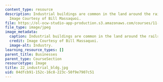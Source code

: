 ```yaml
---
content_type: resource
description: Industrial buildings are common in the land around the railroad and highway.
  Image Courtesy of Bill Massaquoi.
file: https://ol-ocw-studio-app-production.s3.amazonaws.com/courses/11-945-springfield-studio-fall-2005/04dfcb91152c16c8223c50f9e7907c51_22_industrial_bldg.jpg
file_type: image/jpeg
image_metadata:
  caption: Industrial buildings are common in the land around the railroad and highway.
  credit: Image Courtesy of Bill Massaquoi.
  image-alt: Industry.
learning_resource_types: []
parent_title: Businesses
parent_type: CourseSection
resourcetype: Image
title: 22_industrial_bldg.jpg
uid: 04dfcb91-152c-16c8-223c-50f9e7907c51
---
```

